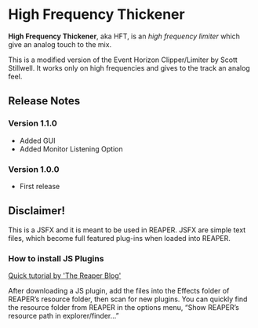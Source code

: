 # High Frequency Thickener

**High Frequency Thickener**, aka HFT, is an *high frequency limiter* which give an analog touch to the mix.

This is a modified version of the Event Horizon Clipper/Limiter by Scott Stillwell.
It works only on high frequencies and gives to the track an analog feel.

## Release Notes

### Version 1.1.0
* Added GUI
* Added Monitor Listening Option

### Version 1.0.0
* First release

## Disclaimer!
This is a JSFX and it is meant to be used in REAPER. JSFX are simple text files, which become full featured plug-ins when loaded into REAPER.

### How to install JS Plugins

[Quick tutorial by 'The Reaper Blog'](https://www.youtube.com/watch?v=9EegrN-gF5o)

After downloading a JS plugin, add the files into the Effects folder of REAPER’s resource folder, then scan for new plugins.
You can quickly find the resource folder from REAPER in the options menu, “Show REAPER’s resource path in explorer/finder…”
